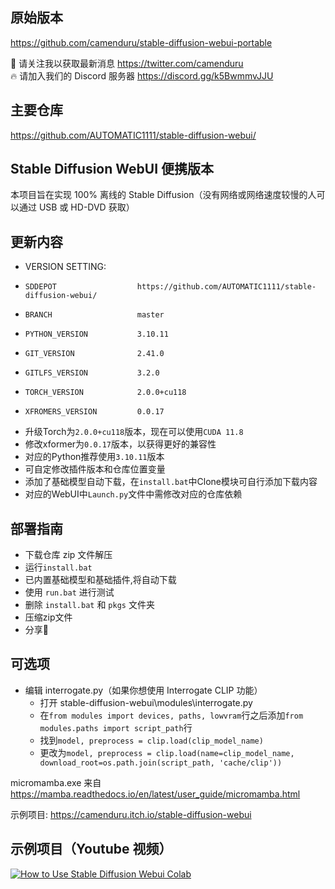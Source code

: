 ## 原始版本
https://github.com/camenduru/stable-diffusion-webui-portable

🐣 请关注我以获取最新消息 https://twitter.com/camenduru <br />
🔥 请加入我们的 Discord 服务器 https://discord.gg/k5BwmmvJJU

## 主要仓库
https://github.com/AUTOMATIC1111/stable-diffusion-webui/

## Stable Diffusion WebUI 便携版本
本项目旨在实现 100% 离线的 Stable Diffusion（没有网络或网络速度较慢的人可以通过 USB 或 HD-DVD 获取）

## 更新内容
- VERSION SETTING:
-     SDDEPOT                  https://github.com/AUTOMATIC1111/stable-diffusion-webui/
-     BRANCH                   master
-     PYTHON_VERSION           3.10.11
-     GIT_VERSION              2.41.0
-     GITLFS_VERSION           3.2.0
-     TORCH_VERSION            2.0.0+cu118
-     XFROMERS_VERSION         0.0.17

- 升级Torch为`2.0.0+cu118`版本，现在可以使用`CUDA 11.8`
- 修改xformer为`0.0.17`版本，以获得更好的兼容性
- 对应的Python推荐使用`3.10.11`版本
- 可自定修改插件版本和仓库位置变量
- 添加了基础模型自动下载，在`install.bat`中Clone模块可自行添加下载内容
- 对应的WebUI中`Launch.py`文件中需修改对应的仓库依赖

## 部署指南
- 下载仓库 zip 文件解压
- 运行`install.bat`
- 已内置基础模型和基础插件,将自动下载
- 使用 `run.bat` 进行测试
- 删除 `install.bat` 和 `pkgs` 文件夹
- 压缩zip文件
- 分享🎉

## 可选项
- 编辑 interrogate.py（如果你想使用 Interrogate CLIP 功能）
    - 打开 stable-diffusion-webui\modules\interrogate.py
    - 在`from modules import devices, paths, lowvram`行之后添加`from modules.paths import script_path`行
    - 找到`model, preprocess = clip.load(clip_model_name)`
    - 更改为`model, preprocess = clip.load(name=clip_model_name, download_root=os.path.join(script_path, 'cache/clip'))`

micromamba.exe 来自 https://mamba.readthedocs.io/en/latest/user_guide/micromamba.html

示例项目: https://camenduru.itch.io/stable-diffusion-webui

## 示例项目（Youtube 视频）
[![How to Use Stable Diffusion Webui Colab](https://i.imgur.com/Zi3LsXj.jpg)](https://www.youtube.com/watch?v=PHZ0VC_Losk)
